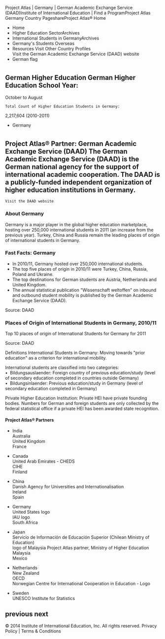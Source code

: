 Project Atlas | Germany | German Academic Exchange Service (DAAD)Institute of International
Education | Find a ProgramProject Atlas Germany Country PageshareProject Atlas®
Home
- Home
-  Higher Education SectorArchives
-  International Students in GermanyArchives
- Germany's Students Overseas
- Resources
Visit Other Country Profiles   
Visit the German Academic Exchange Service (DAAD) website
- German flag  
#   
## German Higher Education    German Higher Education School Year:  
October to August  

	Total Count of Higher Education Students in Germany:  
2,217,604 (2010-2011)  


- Germany  
#   
## Project Atlas® Partner: German Academic Exchange Service (DAAD)    The German Academic Exchange Service (DAAD) is the German national agency for the support of international academic cooperation. The DAAD is a publicly-funded independent organization of higher education institutions in Germany.  

	Visit the DAAD website  

### About Germany


Germany is a major player in the global higher education marketplace, hosting over
250,000 international students in 2011 (an increase from the previous year). Turkey,
China and Russia remain the leading places of origin of international students in
Germany.


### Fast Facts: Germany


- In 2010/11, Germany hosted over 250,000 international students.
- The top five places of origin in 2010/11 were Turkey, China, Russia, Poland and Ukraine.
- The top destinations for German students are Austria, Netherlands and United Kingdom.
- The annual statistical publication "Wissenschaft weltoffen" on inbound and outbound student mobility is published by the German Academic Exchange Service (DAAD).

Source: DAAD


### Places of Origin of International Students in Germany, 2010/11


Top 10 places of origin of International Students for Germany for 2011

Source: DAAD

Definitions
International Students in Germany: Moving towards "prior education" as
a criterion for international mobility.

International students are classified into two categories:   
•  Bildungsauslaender: Foreign country of previous education/study (level of secondary
education completed in countries outside Germany)     
•  Bildungsinlaender: Previous education/study in Germany (level of secondary
education completed in Germany)

Private Higher Education Institution: Private HEI have private founding bodies.
Numbers for German and foreign students are only collected by the federal statistical
office if a private HEI has been awarded state recognition.

#### Project Atlas® Partners

- India  
Australia  
United Kingdom  
France  

- Canada  
United Arab Emirates - CHEDS  
CIHE  
Finland  

- China  
Danish Agency for Universities and Internationalisation  
Ireland  
Spain  

- Germany  
United States logo  
IAU logo  
South Africa  

- Japan  
Servicio de Información de Educación Superior (Chilean Ministry of Education)  
logo of Malaysia Project Atlas partner, Ministry of Higher Education Malaysia  
Mexico  

- Netherlands  
New Zealand  
OECD  
Norwegian Centre for International Cooperation in Education - Logo  

- Sweden  
UNESCO Institute for Statistics  

previous next
-  

© 2014 Institute of International Education, Inc. All rights reserved.
Privacy Policy | Terms & Conditions
